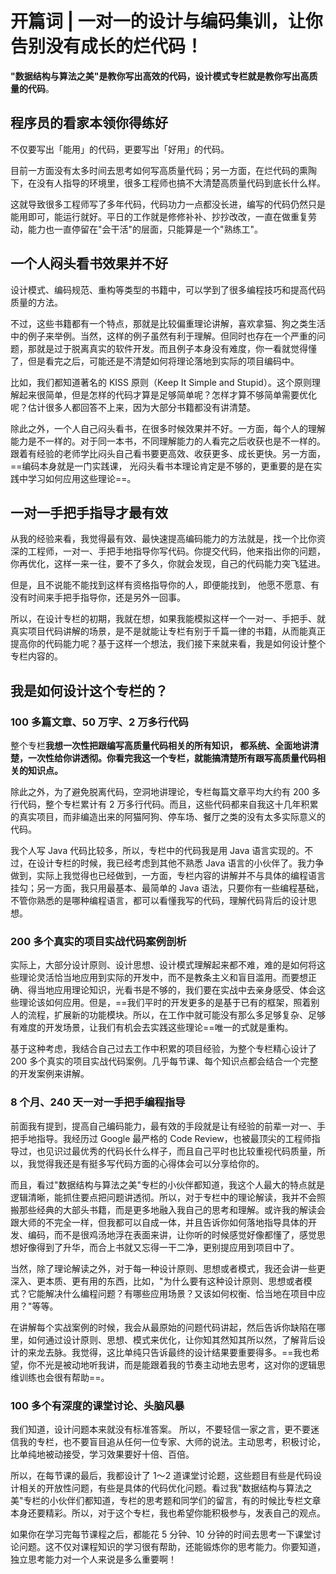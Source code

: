 # 开篇词 | 一对一的设计与编码集训，让你告别没有成长的烂代码！

**"数据结构与算法之美"是教你写出高效的代码，设计模式专栏就是教你写出高质量的代码**。

## 程序员的看家本领你得练好

不仅要写出「能用」的代码，更要写出「好用」的代码。

目前一方面没有太多时间去思考如何写高质量代码；另一方面，在烂代码的熏陶下，在没有人指导的环境里，很多工程师也搞不大清楚高质量代码到底长什么样。

这就导致很多工程师写了多年代码，代码功力一点都没长进，编写的代码仍然只是能用即可，能运行就好。平日的工作就是修修补补、抄抄改改，一直在做重复劳动，能力也一直停留在"会干活"的层面，只能算是一个"熟练工"。

## 一个人闷头看书效果并不好

设计模式、编码规范、重构等类型的书籍中，可以学到了很多编程技巧和提高代码质量的方法。

不过，这些书籍都有一个特点，那就是比较偏重理论讲解，喜欢拿猫、狗之类生活中的例子来举例。当然，这样的例子虽然有利于理解。但同时也存在一个严重的问题，那就是过于脱离真实的软件开发。而且例子本身没有难度，你一看就觉得懂了，但是看完之后，可能还是不清楚如何将理论落地到实际的项目编码中。

比如，我们都知道著名的 KISS 原则（Keep It Simple and Stupid）。这个原则理解起来很简单，但是怎样的代码才算是足够简单呢？怎样才算不够简单需要优化呢？估计很多人都回答不上来，因为大部分书籍都没有讲清楚。

除此之外，一个人自己闷头看书，在很多时候效果并不好。一方面，每个人的理解能力是不一样的。对于同一本书，不同理解能力的人看完之后收获也是不一样的。跟着有经验的老师学比闷头自己看书要更高效、收获更多、成长更快。另一方面，==编码本身就是一门实践课， 光闷头看书本理论肯定是不够的，更重要的是在实践中学习如何应用这些理论==。

## 一对一手把手指导才最有效

从我的经验来看，我觉得最有效、最快速提高编码能力的方法就是，找一个比你资深的工程师，一对一、手把手地指导你写代码。你提交代码，他来指出你的问题，你再优化，这样一来一往，要不了多久，你就会发现，自己的代码能力突飞猛进。

但是，且不说能不能找到这样有资格指导你的人，即便能找到， 他愿不愿意、有没有时间来手把手指导你，还是另外一回事。

所以，在设计专栏的初期，我就在想，如果我能模拟这样一个一对一、手把手、就真实项目代码讲解的场景，是不是就能让专栏有别于千篇一律的书籍，从而能真正提高你的代码能力呢？基于这样一个想法，我们接下来就来看，我是如何设计整个专栏内容的。

## 我是如何设计这个专栏的？

### 100 多篇文章、50 万字、2 万多行代码

整个专栏**我想一次性把跟编写高质量代码相关的所有知识， 都系统、全面地讲清楚，一次性给你讲透彻。你看完我这一个专栏，就能搞清楚所有跟写高质量代码相关的知识点。**

除此之外，为了避免脱离代码，空洞地讲理论，专栏每篇文章平均大约有 200 多行代码，整个专栏累计有 2 万多行代码。而且，这些代码都来自我这十几年积累的真实项目，而非编造出来的阿猫阿狗、停车场、餐厅之类的没有太多实际意义的代码。

我个人写 Java 代码比较多，所以，专栏中的代码我是用 Java 语言实现的。不过，在设计专栏的时候，我已经考虑到其他不熟悉 Java 语言的小伙伴了。我力争做到，实际上我觉得也已经做到，一方面，专栏内容的讲解并不与具体的编程语言挂勾；另一方面，我只用最基本、最简单的 Java 语法，只要你有一些编程基础，不管你熟悉的是哪种编程语言，都可以看懂我写的代码，理解代码背后的设计思想。

### 200 多个真实的项目实战代码案例剖析

实际上，大部分设计原则、设计思想、设计模式理解起来都不难，难的是如何将这些理论灵活恰当地应用到实际的开发中，而不是教条主义和盲目滥用。而要想正确、得当地应用理论知识，光看书是不够的，我们要在实战中去亲身感受、体会这些理论该如何应用。但是，==我们平时的开发更多的是基于已有的框架，照着别人的流程，扩展新的功能模块。所以，在工作中就可能没有那么多足够复杂、足够有难度的开发场景，让我们有机会去实践这些理论==唯一的式就是重构。

基于这种考虑，我结合自己过去工作中积累的项目经验，为整个专栏精心设计了 200 多个真实的项目实战代码案例。几乎每节课、每个知识点都会结合一个完整的开发案例来讲解。

### 8 个月、240 天一对一手把手编程指导

前面我有提到，提高自己编码能力，最有效的手段就是让有经验的前辈一对一、手把手地指导。我经历过 Google 最严格的 Code Review，也被最顶尖的工程师指导过，也见识过最优秀的代码长什么样子，而且自己平时也比较重视代码质量，所以，我觉得我还是有挺多写代码方面的心得体会可以分享给你的。

而且，看过"数据结构与算法之美"专栏的小伙伴都知道，我这个人最大的特点就是逻辑清晰，能抓住要点把问题讲透彻。所以，对于专栏中的理论解读，我并不会照搬那些经典的大部头书籍，而是更多地融入我自己的思考和理解。或许我的解读会跟大师的不完全一样，但我都可以自成一体，并且告诉你如何落地指导具体的开发、编码，而不是很鸡汤地浮在表面来讲，让你听的时候感觉好像都懂了，感觉思想好像得到了升华，而合上书就又忘得一干二净，更别提应用到项目中了。

当然，除了理论解读之外，对于每一种设计原则、思想或者模式，我还会讲一些更深入、更本质、更有用的东西，比如，"为什么要有这种设计原则、思想或者模式？它能解决什么编程问题？有哪些应用场景？又该如何权衡、恰当地在项目中应用？"等等。

在讲解每个实战案例的时候，我会从最原始的问题代码讲起，然后告诉你缺陷在哪里，如何通过设计原则、思想、模式来优化，让你知其然知其所以然，了解背后设计的来龙去脉。我觉得，这比单纯只告诉最终的设计结果要重要得多。==我也希望，你不光是被动地听我讲，而是能跟着我的节奏主动地去思考，这对你的逻辑思维训练也会很有帮助==。

### 100 多个有深度的课堂讨论、头脑风暴

我们知道，设计问题本来就没有标准答案。 所以，不要轻信一家之言，更不要迷信我的专栏，也不要盲目追从任何一位专家、大师的说法。主动思考，积极讨论，比单纯地被动接受，学习效果要好十倍、百倍。

所以，在每节课的最后，我都设计了 1～2 道课堂讨论题，这些题目有些是代码设计相关的开放性问题，有些是具体的代码优化问题。看过我"数据结构与算法之美"专栏的小伙伴们都知道，专栏的思考题和同学们的留言，有的时候比专栏文章本身还要精彩。所以，对于这个专栏，我也希望你能积极参与，发表自己的观点。

如果你在学习完每节课程之后，都能花 5 分钟、10 分钟的时间去思考一下课堂讨论问题。这不仅对课程知识的学习很有帮助，还能锻炼你的思考能力。你要知道，独立思考能力对一个人来说是多么重要啊！

